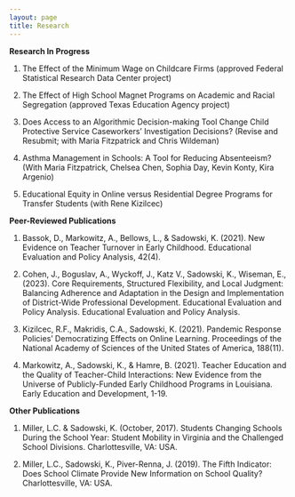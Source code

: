```yaml
---
layout: page
title: Research
---
```


**Research In Progress**

1. The Effect of the Minimum Wage on Childcare Firms (approved Federal Statistical Research Data Center project)

2. The Effect of High School Magnet Programs on Academic and Racial Segregation (approved Texas Education Agency project) 

3. Does Access to an Algorithmic Decision-making Tool Change Child Protective Service Caseworkers’ Investigation Decisions? (Revise and Resubmit; with Maria Fitzpatrick and Chris Wildeman)

4. Asthma Management in Schools: A Tool for Reducing Absenteeism? (With Maria Fitzpatrick, Chelsea Chen, Sophia Day, Kevin Konty, Kira Argenio)

5. Educational Equity in Online versus Residential Degree Programs for Transfer Students (with Rene Kizilcec)


**Peer-Reviewed Publications**

1. Bassok, D., Markowitz, A., Bellows, L., & Sadowski, K. (2021). New Evidence on Teacher Turnover in Early Childhood. Educational Evaluation and Policy Analysis, 42(4). 

2. Cohen, J., Boguslav, A., Wyckoff, J., Katz V., Sadowski, K., Wiseman, E., (2023). Core Requirements, Structured Flexibility, and Local Judgment: Balancing Adherence and Adaptation in the Design and Implementation of District-Wide Professional Development. Educational Evaluation and Policy Analysis. Educational Evaluation and Policy Analysis. 

3. Kizilcec, R.F., Makridis, C.A., Sadowski, K. (2021). Pandemic Response Policies’ Democratizing Effects on Online Learning. Proceedings of the National Academy of Sciences of the United States of 
America, 188(11).

4. Markowitz, A., Sadowski, K., & Hamre, B. (2021). Teacher Education and the Quality of Teacher-Child Interactions: New Evidence from the Universe of Publicly-Funded Early Childhood Programs in Louisiana. Early Education and Development, 1-19.

**Other Publications**

1. Miller, L.C. & Sadowski, K. (October, 2017). Students Changing Schools During the School Year: Student Mobility in Virginia and the Challenged School Divisions. Charlottesville, VA: USA. 

2. Miller, L.C., Sadowski, K., Piver-Renna, J. (2019). The Fifth Indicator: Does School Climate Provide New Information on School Quality? Charlottesville, VA: USA. 
